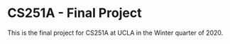 # CS251A - Final Project
This is the final project for CS251A at UCLA in the Winter quarter of 2020.

